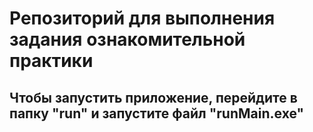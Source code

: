 # Репозиторий для выполнения задания ознакомительной практики 

## Чтобы запустить приложение, перейдите в папку "run" и запустите файл "runMain.exe"
